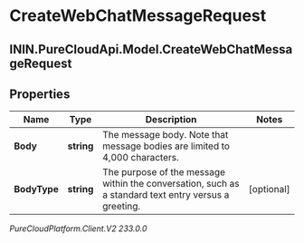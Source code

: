 # CreateWebChatMessageRequest

## ININ.PureCloudApi.Model.CreateWebChatMessageRequest

## Properties

|Name | Type | Description | Notes|
|------------ | ------------- | ------------- | -------------|
| **Body** | **string** | The message body. Note that message bodies are limited to 4,000 characters. | |
| **BodyType** | **string** | The purpose of the message within the conversation, such as a standard text entry versus a greeting. | [optional] |



_PureCloudPlatform.Client.V2 233.0.0_
